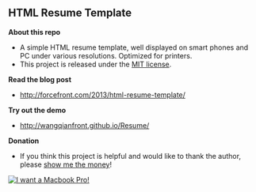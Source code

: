 HTML Resume Template
--------------------

**About this repo**

+ A simple HTML resume template, well displayed on smart phones and PC under various resolutions. Optimized for printers.
+ This project is released under the [MIT license](http://opensource.org/licenses/MIT).


**Read the blog post**

+ http://forcefront.com/2013/html-resume-template/


**Try out the demo**

+ http://wangqianfront.github.io/Resume/


**Donation**

+ If you think this project is helpful and would like to thank the author, please [show me the money](http://www.urbandictionary.com/define.php?term=show+me+the+money)!

[![I want a Macbook Pro!](https://img.alipay.com/sys/personalprod/style/mc/btn-index.png)](https://me.alipay.com/front)
